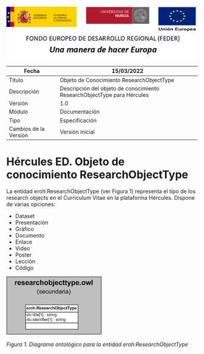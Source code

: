 ![](../../Docs/media/CabeceraDocumentosMD.png)

| Fecha         | 15/03/2022                                                   |
| ------------- | ------------------------------------------------------------ |
|Título|Objeto de Conocimiento ResearchObjectType| 
|Descripción|Descripción del objeto de conocimiento ResearchObjectType para Hércules|
|Versión|1.0|
|Módulo|Documentación|
|Tipo|Especificación|
|Cambios de la Versión|Versión inicial|

# Hércules ED. Objeto de conocimiento ResearchObjectType

La entidad eroh:ResearchObjectType (ver Figura 1) representa el tipo de los research objects en el Curriculum Vitae en la plataforma Hércules. Dispone de varias opciones:
- Dataset
- Presentación
- Gráfico
- Documento
- Enlace
- Video
- Poster
- Lección
- Código

![](../../Docs/media/ObjetosDeConocimiento/ResearchObjectType.png)

*Figura 1. Diagrama ontológico para la entidad eroh:ResearchObjectType*

